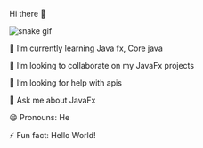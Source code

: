 Hi there 👋

![snake gif](https://github.com/morvin300/morvin300/blob/output/github-contribution-grid-snake.svg)


🌱 I’m currently learning Java fx, Core java

👯 I’m looking to collaborate on my JavaFx projects

🤔 I’m looking for help with apis

💬 Ask me about JavaFx

😄 Pronouns: He

⚡ Fun fact: Hello World!
